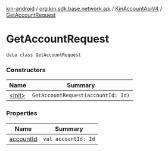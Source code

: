[kin-android](../../../index.md) / [org.kin.sdk.base.network.api](../../index.md) / [KinAccountApiV4](../index.md) / [GetAccountRequest](./index.md)

# GetAccountRequest

`data class GetAccountRequest`

### Constructors

| Name | Summary |
|---|---|
| [&lt;init&gt;](-init-.md) | `GetAccountRequest(accountId: Id)` |

### Properties

| Name | Summary |
|---|---|
| [accountId](account-id.md) | `val accountId: Id` |
